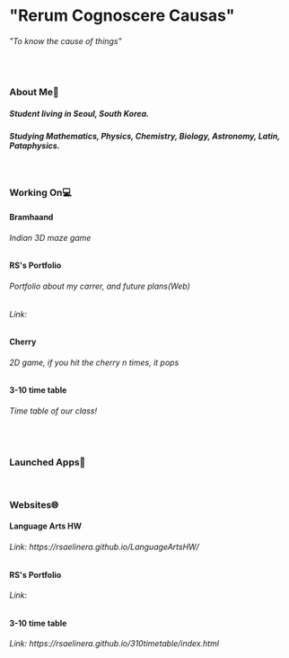 <h1> "Rerum Cognoscere Causas"</h1>
<h6>"To know the cause of things"</h6>
<br>
<h3>About Me🙂</h3>
<h5> Student living in Seoul, South Korea.</h5>
<h5> Studying Mathematics, Physics, Chemistry, Biology, Astronomy, Latin, Pataphysics.</h5>
<br>
<h3>Working On💻</h3>
<h4>Bramhaand<h4>
<h6>Indian 3D maze game</h5>
<h4>RS's Portfolio</h4>
<h6>Portfolio about my carrer, and future plans(Web)</h6>
<h6>Link:  </h6>
<h4>Cherry<h4>
<h6>2D game, if you hit the cherry n times, it pops</h6>
<h4>3-10 time table</h4>
<h6>Time table of our class!</h6>
<br>
<h3>Launched Apps🚀</h3>
<br>
<h3>Websites🌐</h3>
<h4>Language Arts HW</h4>
<h6>Link: https://rsaelinera.github.io/LanguageArtsHW/</h6>
<h4>RS's Portfolio</h4>
<h6>Link:  </h6>
<h4>3-10 time table</h4>
<h6>Link: https://rsaelinera.github.io/310timetable/index.html</h6>
  
